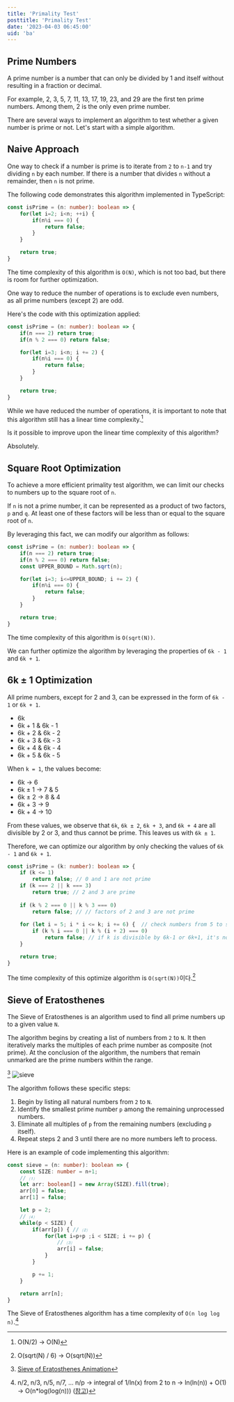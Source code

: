 ```yaml
---
title: 'Primality Test'
posttitle: 'Primality Test'
date: '2023-04-03 06:45:00'
uid: 'ba'
---
```


## Prime Numbers

A prime number is a number that can only be divided by 1 and itself without resulting in a fraction or decimal.

For example, 2, 3, 5, 7, 11, 13, 17, 19, 23, and 29 are the first ten prime numbers. Among them, 2 is the only even prime number.

There are several ways to implement an algorithm to test whether a given number is prime or not. Let's start with a simple algorithm.

## Naive Approach

One way to check if a number is prime is to iterate from `2` to `n-1` and try dividing `n` by each number. If there is a number that divides `n` without a remainder, then `n` is not prime.

The following code demonstrates this algorithm implemented in TypeScript:

```ts
const isPrime = (n: number): boolean => {
    for(let i=2; i<n; ++i) {
        if(n%i === 0) {
            return false;
        }
    }

    return true;
}
```

The time complexity of this algorithm is `O(N)`, which is not too bad, but there is room for further optimization.

One way to reduce the number of operations is to exclude even numbers, as all prime numbers (except 2) are odd.

Here's the code with this optimization applied:

```ts
const isPrime = (n: number): boolean => {
    if(n === 2) return true;
    if(n % 2 === 0) return false;

    for(let i=3; i<n; i += 2) {
        if(n%i === 0) {
            return false;
        }
    }

    return true;
}
```

While we have reduced the number of operations, it is important to note that this algorithm still has a linear time complexity.[^1]

[^1]: O(N/2) → O(N)

Is it possible to improve upon the linear time complexity of this algorithm?

Absolutely.

## Square Root Optimization

To achieve a more efficient primality test algorithm, we can limit our checks to numbers up to the square root of `n`.

If `n` is not a prime number, it can be represented as a product of two factors, `p` and `q`. At least one of these factors will be less than or equal to the square root of `n`.

By leveraging this fact, we can modify our algorithm as follows:

```ts
const isPrime = (n: number): boolean => {
    if(n === 2) return true;
    if(n % 2 === 0) return false;
    const UPPER_BOUND = Math.sqrt(n);

    for(let i=3; i<=UPPER_BOUND; i += 2) {
        if(n%i === 0) {
            return false;
        }
    }

    return true;
}
```

The time complexity of this algorithm is `O(sqrt(N))`.

We can further optimize the algorithm by leveraging the properties of `6k - 1` and `6k + 1`.

## 6k ± 1 Optimization

All prime numbers, except for 2 and 3, can be expressed in the form of `6k - 1` or `6k + 1`.

- 6k
- 6k + 1 & 6k - 1
- 6k + 2 & 6k - 2
- 6k + 3 & 6k - 3
- 6k + 4 & 6k - 4
- 6k + 5 & 6k - 5

When `k = 1`, the values become:

- 6k → 6
- 6k ± 1 → 7 & 5
- 6k ± 2 → 8 & 4
- 6k + 3 → 9
- 6k + 4 → 10

From these values, we observe that `6k`, `6k ± 2`, `6k + 3`, and `6k + 4` are all divisible by 2 or 3, and thus cannot be prime. This leaves us with `6k ± 1`.

Therefore, we can optimize our algorithm by only checking the values of `6k - 1` and `6k + 1`.

```ts
const isPrime = (k: number): boolean => {
    if (k <= 1) 
        return false; // 0 and 1 are not prime
    if (k === 2 || k === 3) 
        return true; // 2 and 3 are prime
        
    if (k % 2 === 0 || k % 3 === 0) 
        return false; // // factors of 2 and 3 are not prime
        
    for (let i = 5; i * i <= k; i += 6) {  // check numbers from 5 to sqrt(k)
        if (k % i === 0 || k % (i + 2) === 0) 
            return false; // if k is divisible by 6k-1 or 6k+1, it's not a prime
    }

    return true; 
}
```

The time complexity of this optimize algorithm is `O(sqrt(N))`이다.[^2]

[^2]: O(sqrt(N) / 6) → O(sqrt(N))

## Sieve of Eratosthenes

The Sieve of Eratosthenes is an algorithm used to find all prime numbers up to a given value `N`. 

The algorithm begins by creating a list of numbers from `2` to `N`. It then iteratively marks the multiples of each prime number as composite (not prime). At the conclusion of the algorithm, the numbers that remain unmarked are the prime numbers within the range.

[^src1]
![sieve](https://upload.wikimedia.org/wikipedia/commons/b/b9/Sieve_of_Eratosthenes_animation.gif)

[^src1]: [Sieve of Eratosthenes Animation](https://ko.wikipedia.org/wiki/%EC%97%90%EB%9D%BC%ED%86%A0%EC%8A%A4%ED%85%8C%EB%84%A4%EC%8A%A4%EC%9D%98_%EC%B2%B4#/media/%ED%8C%8C%EC%9D%BC:Sieve_of_Eratosthenes_animation.gif)

The algorithm follows these specific steps:

1. Begin by listing all natural numbers from `2` to `N`.
2. Identify the smallest prime number `p` among the remaining unprocessed numbers.
3. Eliminate all multiples of `p` from the remaining numbers (excluding `p` itself).
4. Repeat steps 2 and 3 until there are no more numbers left to process.

Here is an example of code implementing this algorithm:

```ts
const sieve = (n: number): boolean => {
    const SIZE: number = n+1;
    // ⑴
    let arr: boolean[] = new Array(SIZE).fill(true);
    arr[0] = false;
    arr[1] = false;

    let p = 2;
    // ⑷
    while(p < SIZE) {
        if(arr[p]) { // ⑵
            for(let i=p+p ;i < SIZE; i += p) {
                // ⑶
                arr[i] = false;
            }
        }

        p += 1;
    }

    return arr[n];
}
```

The Sieve of Eratosthenes algorithm has a time complexity of `O(n log log n)`.[^3]

[^3]: n/2, n/3, n/5, n/7, ... n/p → integral of 1/ln(x) from 2 to n → ln(ln(n)) + O(1) → O(n*log(log(n))) ([참고](https://www.geeksforgeeks.org/how-is-the-time-complexity-of-sieve-of-eratosthenes-is-nloglogn/))